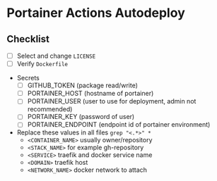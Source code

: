 # Portainer Actions Autodeploy

## Checklist
- [ ] Select and change `LICENSE`
- [ ] Verify `Dockerfile`
- Secrets
  - [ ] GITHUB_TOKEN (package read/write)
  - [ ] PORTAINER_HOST (hostname of portainer)
  - [ ] PORTAINER_USER (user to use for deployment, admin not recommended)
  - [ ] PORTAINER_KEY (password of user)
  - [ ] PORTAINER_ENDPOINT (endpoint id of portainer environment)
- Replace these values in all files `grep "<.*>" *`
  - `<CONTAINER_NAME>` usually owner/repository
  - `<STACK_NAME>` for example gh-repository
  - `<SERVICE>` traefik and docker service name
  - `<DOMAIN>` traefik host
  - `<NETWORK_NAME>` docker network to attach
